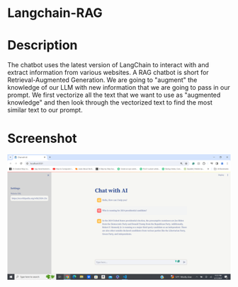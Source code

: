 # Langchain-RAG

# Description 
The chatbot uses the latest version of LangChain to interact with and extract information from various websites.
A RAG chatbot is short for Retrieval-Augmented Generation. We are going to "augment" the knowledge of our LLM with new information that we are going to pass in our prompt. We first vectorize all the text that we want to use as "augmented knowledge" and then look through the vectorized text to find the most similar text to our prompt.

# Screenshot
![Screenshot of the Site](./images/rag.png?raw=true)